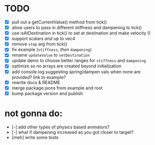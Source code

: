# TODO

- [X] pull out a getCurrentValue() method from tick()
- [x] allow users to pass in different stiffness and dampening to tick()
- [X] use isAtDestination in tick() to set at destination and make velocity 0
- [X] support scalars _and_ up to vec4
- [X] remove `step` arg from tick()
- [X] fix example (`stiffness`, _then_ `dampening`)
- [X] rename `updateValue` to `setDestination`
- [X] update demo to choose better ranges for `stiffness` and `dampening`
- [X] optimize so no arrays are created beyond initialization
- [X] add console.log suggesting spring/dampen vals when none are provided? link to example?
- [X] rewrite docs & README
- [X] merge package.jsons from example and root
- [X] bump package version and publish

# not gonna do:

- [-] add other types of physics based animators?
- [-] what if dampening increased as you got closer to target?
- [meh] write some tests
